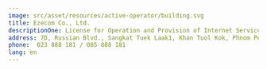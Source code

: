 ```yaml
---
image: src/asset/resources/active-operator/building.svg
title: Ezecom Co., Ltd.
descriptionOne: License for Operation and Provision of Internet Service
address: 7D, Russian Blvd., Sangkat Tuek Laak1, Khan Tuol Kok, Phnom Penh
phone: 	023 888 181 / 085 888 181
lang: en
---
```

